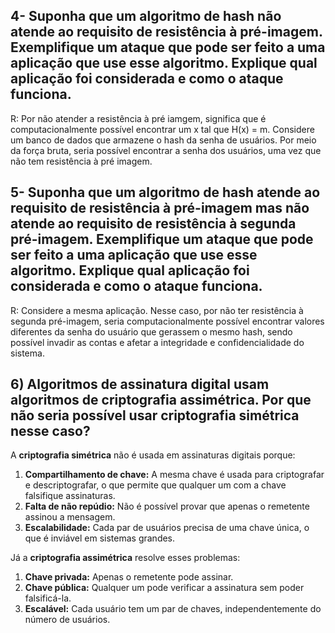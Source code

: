 ## 4- Suponha que um algoritmo de hash não atende ao requisito de resistência à pré-imagem. Exemplifique um ataque que pode ser feito a uma aplicação que use esse algoritmo. Explique qual aplicação foi considerada e como o ataque funciona.
R: Por não atender a resistência à pré iamgem, significa que é computacionalmente possível encontrar um x tal que H(x) = m. Considere um banco de dados que armazene o hash da senha de usuários. Por meio da força bruta, seria possível encontrar a senha dos usuários, uma vez que não tem resistência à pré imagem.

## 5- Suponha que um algoritmo de hash atende ao requisito de resistência à pré-imagem mas não atende ao requisito de resistência à segunda pré-imagem. Exemplifique um ataque que pode ser feito a uma aplicação que use esse algoritmo. Explique qual aplicação foi considerada e como o ataque funciona.
R: Considere a mesma aplicação. Nesse caso, por não ter resistência à segunda pré-imagem, seria computacionalmente possível encontrar valores diferentes da senha do usuário que gerassem o mesmo hash, sendo possível invadir as contas e afetar a integridade e confidencialidade do sistema.

## 6) Algoritmos de assinatura digital usam algoritmos de criptografia assimétrica. Por que não seria possível usar criptografia simétrica nesse caso?

A **criptografia simétrica** não é usada em assinaturas digitais porque:

1. **Compartilhamento de chave:** A mesma chave é usada para criptografar e descriptografar, o que permite que qualquer um com a chave falsifique assinaturas.
2. **Falta de não repúdio:** Não é possível provar que apenas o remetente assinou a mensagem.
3. **Escalabilidade:** Cada par de usuários precisa de uma chave única, o que é inviável em sistemas grandes.

Já a **criptografia assimétrica** resolve esses problemas:

1. **Chave privada:** Apenas o remetente pode assinar.
2. **Chave pública:** Qualquer um pode verificar a assinatura sem poder falsificá-la.
3. **Escalável:** Cada usuário tem um par de chaves, independentemente do número de usuários.

